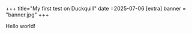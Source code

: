 +++
title="My first test on Duckquill"
date =2025-07-06
[extra]
banner = "banner.jpg" 
+++

Hello world!
